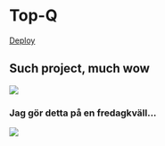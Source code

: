 # Top-Q

[Deploy](DEPLOY.md)

## Such project, much wow

![](https://i.kym-cdn.com/entries/icons/original/000/013/564/doge.jpg)

### Jag gör detta på en fredagkväll...

![](https://i.kym-cdn.com/entries/icons/original/000/021/807/ig9OoyenpxqdCQyABmOQBZDI0duHk2QZZmWg2Hxd4ro.jpg)

